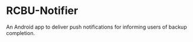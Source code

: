 RCBU-Notifier
=============

An Android app to deliver push notifications for informing users of backup completion.
